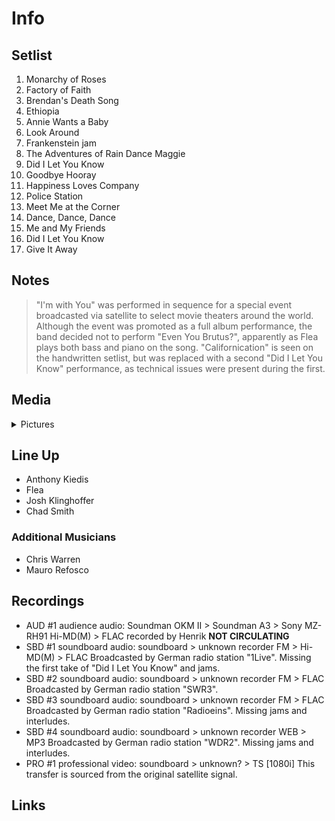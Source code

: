 # Info

## Setlist

1. Monarchy of Roses
2. Factory of Faith
3. Brendan's Death Song
4. Ethiopia
5. Annie Wants a Baby
6. Look Around
7. Frankenstein jam
8. The Adventures of Rain Dance Maggie
9. Did I Let You Know
10. Goodbye Hooray
11. Happiness Loves Company
12. Police Station
13. Meet Me at the Corner
14. Dance, Dance, Dance
15. Me and My Friends
16. Did I Let You Know
17. Give It Away

## Notes

> "I'm with You" was performed in sequence for a special event broadcasted via satellite to select movie theaters around the world. Although the event was promoted as a full album performance, the band decided not to perform "Even You Brutus?", apparently as Flea plays both bass and piano on the song. "Californication" is seen on the handwritten setlist, but was replaced with a second "Did I Let You Know" performance, as technical issues were present during the first.

## Media 

<details>
  <summary>Pictures</summary>
  <!--<img alt="Setlist" title="Setlist" src="_.jpg" height="200" />
  <img alt="Flyer" title="Flyer" src="_.jpg" height="200" />-->
</details>

## Line Up

* Anthony Kiedis
* Flea
* Josh Klinghoffer
* Chad Smith

### Additional Musicians

* Chris Warren  
* Mauro Refosco

## Recordings

* AUD #1 audience audio: Soundman OKM II > Soundman A3 > Sony MZ-RH91 Hi-MD(M) > FLAC recorded by Henrik **NOT CIRCULATING**
* SBD #1 soundboard audio: soundboard > unknown recorder FM > Hi-MD(M) > FLAC Broadcasted by German radio station "1Live". Missing the first take of "Did I Let You Know" and jams.
* SBD #2 soundboard audio: soundboard > unknown recorder FM > FLAC Broadcasted by German radio station "SWR3".  
* SBD #3 soundboard audio: soundboard > unknown recorder FM > FLAC Broadcasted by German radio station "Radioeins". Missing jams and interludes.  
* SBD #4 soundboard audio: soundboard > unknown recorder WEB > MP3 Broadcasted by German radio station "WDR2". Missing jams and interludes.  
* PRO #1 professional video: soundboard > unknown? > TS [1080i] This transfer is sourced from the original satellite signal.

## Links